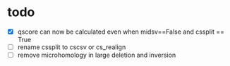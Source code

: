 # todo

- [x] qscore can now be calculated even when midsv==False and cssplit == True
- [ ] rename cssplit to cscsv or cs_realign
- [ ] remove microhomology in large deletion and inversion
